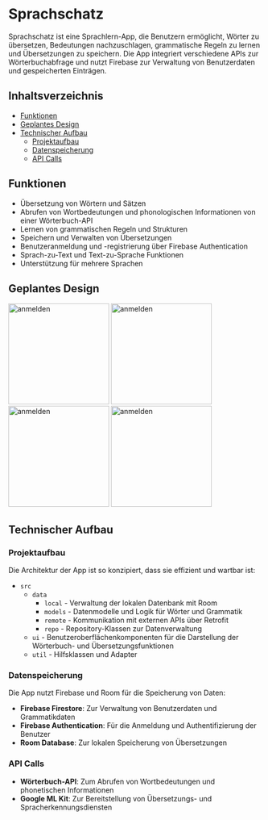 <!DOCTYPE html>

<body>

<h1>Sprachschatz</h1>

<p>Sprachschatz ist eine Sprachlern-App, die Benutzern ermöglicht, Wörter zu übersetzen, Bedeutungen nachzuschlagen, grammatische Regeln zu lernen und Übersetzungen zu speichern. Die App integriert verschiedene APIs zur Wörterbuchabfrage und nutzt Firebase zur Verwaltung von Benutzerdaten und gespeicherten Einträgen.</p>

<h2>Inhaltsverzeichnis</h2>
<ul>
    <li><a href="#funktionen">Funktionen</a></li>
    <li><a href="#geplantes-design">Geplantes Design</a></li>
    <li><a href="#technischer-aufbau">Technischer Aufbau</a>
        <ul>
            <li><a href="#projektaufbau">Projektaufbau</a></li>
            <li><a href="#datenspeicherung">Datenspeicherung</a></li>
            <li><a href="#api-calls">API Calls</a></li>
        </ul>
    </li>
</ul>

<h2 id="funktionen">Funktionen</h2>
<ul>
    <li>Übersetzung von Wörtern und Sätzen</li>
    <li>Abrufen von Wortbedeutungen und phonologischen Informationen von einer Wörterbuch-API</li>
    <li>Lernen von grammatischen Regeln und Strukturen</li>
    <li>Speichern und Verwalten von Übersetzungen</li>
    <li>Benutzeranmeldung und -registrierung über Firebase Authentication</li>
    <li>Sprach-zu-Text und Text-zu-Sprache Funktionen</li>
    <li>Unterstützung für mehrere Sprachen</li>
</ul>

<h2 id="geplantes-design">Geplantes Design</h2>

<img src="https://github.com/user-attachments/assets/669adda7-f477-4bed-9aed-683bade16532" alt="anmelden" width="200">
<img src="https://github.com/user-attachments/assets/d820d0c2-76d9-429e-ac1f-7e58cff192d1" alt="anmelden" width="200">
<img src="https://github.com/user-attachments/assets/0c2b5a09-8df6-4a38-b395-c8d2c7028359" alt="anmelden" width="200">
<img src="https://github.com/user-attachments/assets/c480d6b2-c742-4cbe-a9a6-01f0ac5afa38" alt="anmelden" width="200">


<h2 id="technischer-aufbau">Technischer Aufbau</h2>

<h3 id="projektaufbau">Projektaufbau</h3>
<p>Die Architektur der App ist so konzipiert, dass sie effizient und wartbar ist:</p>
<ul>
    <li><code>src</code>
        <ul>
            <li><code>data</code>
                <ul>
                    <li><code>local</code> - Verwaltung der lokalen Datenbank mit Room</li>
                    <li><code>models</code> - Datenmodelle und Logik für Wörter und Grammatik</li>
                    <li><code>remote</code> - Kommunikation mit externen APIs über Retrofit</li>
                    <li><code>repo</code> - Repository-Klassen zur Datenverwaltung</li>
                </ul>
            </li>
            <li><code>ui</code> - Benutzeroberflächenkomponenten für die Darstellung der Wörterbuch- und Übersetzungsfunktionen</li>
            <li><code>util</code> - Hilfsklassen und Adapter</li>
        </ul>
    </li>
</ul>

<h3 id="datenspeicherung">Datenspeicherung</h3>
<p>Die App nutzt Firebase und Room für die Speicherung von Daten:</p>
<ul>
    <li><strong>Firebase Firestore</strong>: Zur Verwaltung von Benutzerdaten und Grammatikdaten</li>
    <li><strong>Firebase Authentication</strong>: Für die Anmeldung und Authentifizierung der Benutzer</li>
    <li><strong>Room Database</strong>: Zur lokalen Speicherung von Übersetzungen</li>
</ul>

<h3 id="api-calls">API Calls</h3>
<ul>
    <li><strong>Wörterbuch-API</strong>: Zum Abrufen von Wortbedeutungen und phonetischen Informationen</li>
    <li><strong>Google ML Kit</strong>: Zur Bereitstellung von Übersetzungs- und Spracherkennungsdiensten</li>
</ul>

</body>
</html>
